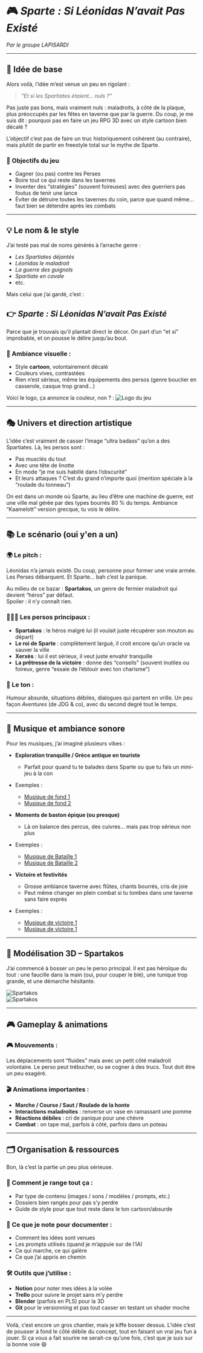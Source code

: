 # 🎮 *Sparte : Si Léonidas N’avait Pas Existé*  
*Par le groupe LAPISARDI*

---

## 🧠 Idée de base

Alors voilà, l’idée m’est venue un peu en rigolant :  
> *"Et si les Spartiates étaient... nuls ?"*

Pas juste pas bons, mais vraiment nuls : maladroits, à côté de la plaque, plus préoccupés par les fêtes en taverne que par la guerre. Du coup, je me suis dit : pourquoi pas en faire un jeu RPG 3D avec un style cartoon bien décalé ?

L’objectif c’est pas de faire un truc historiquement cohérent (au contraire), mais plutôt de partir en freestyle total sur le mythe de Sparte.

### 🎯 Objectifs du jeu

- Gagner (ou pas) contre les Perses  
- Boire tout ce qui reste dans les tavernes  
- Inventer des “stratégies” (souvent foireuses) avec des guerriers pas foutus de tenir une lance  
- Éviter de détruire toutes les tavernes du coin, parce que quand même… faut bien se détendre après les combats

---

## 💡 Le nom & le style

J’ai testé pas mal de noms générés à l’arrache genre :

- *Les Spartiates déjantés*  
- *Léonidas le maladroit*  
- *La guerre des guignols*  
- *Spartiate en cavale*  
- etc.

Mais celui que j’ai gardé, c’est :  
## 👉 *Sparte : Si Léonidas N’avait Pas Existé*  
Parce que je trouvais qu’il plantait direct le décor. On part d’un "et si" improbable, et on pousse le délire jusqu’au bout.

### 🎨 Ambiance visuelle :

- Style **cartoon**, volontairement décalé  
- Couleurs vives, contrastées  
- Rien n’est sérieux, même les équipements des persos (genre bouclier en casserole, casque trop grand…)

Voici le logo, ça annonce la couleur, non ? :
![Logo du jeu](./2.identite/Flux_Dev_A_humorous_logo_for_a_game_titled_Sparta_if_Leonidas__0.jpeg)

---

## 🎭 Univers et direction artistique

L'idée c’est vraiment de casser l’image “ultra badass” qu’on a des Spartiates. Là, les persos sont :

- Pas musclés du tout  
- Avec une tête de linotte  
- En mode “je me suis habillé dans l’obscurité”  
- Et leurs attaques ? C’est du grand n’importe quoi (mention spéciale à la “roulade du tonneau”)

On est dans un monde où Sparte, au lieu d’être une machine de guerre, est une ville mal gérée par des types bourrés 80 % du temps. Ambiance “Kaamelott” version grecque, tu vois le délire.

---

## 📚 Le scénario (oui y'en a un)

### 🌍 Le pitch :

Léonidas n’a jamais existé. Du coup, personne pour former une vraie armée. Les Perses débarquent. Et Sparte… bah c’est la panique.

Au milieu de ce bazar : **Spartakos**, un genre de fermier maladroit qui devient “héros” par défaut.  
Spoiler : il n’y connaît rien.

### 🧑‍🤝‍🧑 Les persos principaux :

- **Spartakos** : le héros malgré lui (il voulait juste récupérer son mouton au départ)  
- **Le roi de Sparte** : complètement largué, il croit encore qu’un oracle va sauver la ville  
- **Xerxès** : lui il est sérieux, il veut juste envahir tranquille  
- **La prêtresse de la victoire** : donne des “conseils” (souvent inutiles ou foireux, genre “essaie de l’éblouir avec ton charisme”)

### 🧶 Le ton :

Humour absurde, situations débiles, dialogues qui partent en vrille. Un peu façon *Aventures* (de JDG & co), avec du second degré tout le temps.

---

## 🎵 Musique et ambiance sonore

Pour les musiques, j’ai imaginé plusieurs vibes :

- **Exploration tranquille / Grèce antique en touriste**  
  - Parfait pour quand tu te balades dans Sparte ou que tu fais un mini-jeu à la con
 - Exemples :
   - [Musique de fond 1](5.Musique/Musique_Fond_01.mp3) 
   - [Musique de fond 2](5.Musique/Musique_Fond_03.mp3)  
    
- **Moments de baston épique (ou presque)**  
  - Là on balance des percus, des cuivres… mais pas trop sérieux non plus
 - Exemples :
   - [Musique de Bataille 1](5.Musique/Musique_Bataille_01.mp3) 
   - [Musique de Bataille 2](5.Musique/Musique_Bataille_02.mp3)  

- **Victoire et festivités**  
  - Grosse ambiance taverne avec flûtes, chants bourrés, cris de joie  
  - Peut même changer en plein combat si tu tombes dans une taverne sans faire exprès
 - Exemples :
   - [Musique de victoire 1](5.Musique/Victory_01.mp3)
   - [Musique de victoire 1](5.Musique/Victory_01.mp3)



---

## 🧍 Modélisation 3D – Spartakos

J’ai commencé à bosser un peu le perso principal. Il est pas héroïque du tout : une faucille dans la main (oui, pour couper le blé), une tunique trop grande, et une démarche hésitante.

![Spartakos](./6.Model%203D/Capture%20d'écran%202025-03-25%20163746.png)  
![Spartakos](./6.Model%203D/Capture%20d'écran%202025-03-25%20164625.png)

---

## 🎮 Gameplay & animations

### 🎮 Mouvements :

Les déplacements sont “fluides” mais avec un petit côté maladroit volontaire. Le perso peut trébucher, ou se cogner à des trucs. Tout doit être un peu exagéré.

### 🎬 Animations importantes :

- **Marche / Course / Saut / Roulade de la honte**  
- **Interactions maladroites** : renverse un vase en ramassant une pomme  
- **Réactions débiles** : cri de panique pour une chèvre  
- **Combat** : on tape mal, parfois à côté, parfois dans un poteau

---

## 🗂️ Organisation & ressources

Bon, là c’est la partie un peu plus sérieuse.

### 📁 Comment je range tout ça :

- Par type de contenu (images / sons / modèles / prompts, etc.)  
- Dossiers bien rangés pour pas s’y perdre  
- Guide de style pour que tout reste dans le ton cartoon/absurde

### 📝 Ce que je note pour documenter :

- Comment les idées sont venues  
- Les prompts utilisés (quand je m’appuie sur de l’IA)  
- Ce qui marche, ce qui galère  
- Ce que j’ai appris en chemin

### 🛠️ Outils que j’utilise :

- **Notion** pour noter mes idées à la volée  
- **Trello** pour suivre le projet sans m’y perdre  
- **Blender** (parfois en PLS) pour la 3D  
- **Git** pour le versionning et pas tout casser en testant un shader moche

---

Voilà, c’est encore un gros chantier, mais je kiffe bosser dessus. L’idée c’est de pousser à fond le côté débile du concept, tout en faisant un vrai jeu fun à jouer. Si ça vous a fait sourire ne serait-ce qu’une fois, c’est que je suis sur la bonne voie 😄
